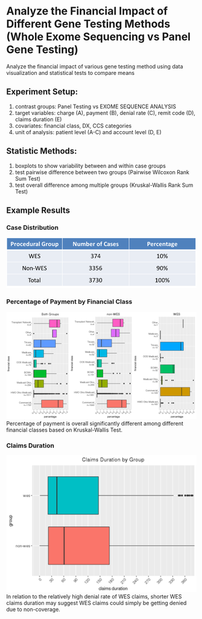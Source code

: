 # Analyze the Financial Impact of Different Gene Testing Methods (Whole Exome Sequencing vs Panel Gene Testing)<br/>
Analyze the financial impact of various gene testing method using data visualization and statistical tests to compare means

## Experiment Setup: <br/>
1. contrast groups: Panel Testing vs EXOME SEQUENCE ANALYSIS
2. target variables: charge (A), payment (B), denial rate (C), remit code (D), claims duration (E)
3. covariates: financial class, DX, CCS categories
4. unit of analysis: patient level (A-C) and account level (D, E)

## Statistic Methods:
1. boxplots to show variability between and within case groups
2. test pairwise difference between two groups (Pairwise Wilcoxon Rank Sum Test)
3. test overall difference among multiple groups (Kruskal-Wallis Rank Sum Test)

## Example Results<br/>
### Case Distribution<br/>
![](img/Picture1.png)
### Percentage of Payment by Financial Class<br/>
![](img/Picture6.png)
Percentage of payment is overall significantly different among different financial classes based on Kruskal-Wallis Test.
### Claims Duration<br/>
![](img/Picture9.png)
In relation to the relatively high denial rate of WES claims, shorter WES claims duration may suggest WES claims could simply be getting denied due to non-coverage. 
